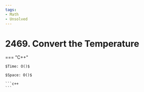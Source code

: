 ```yaml
---
tags:
- Math
- Unsolved
---
```



# 2469. Convert the Temperature

=== "C++"

    $Time: O()$

    $Space: O()$

    ```c++
    ```